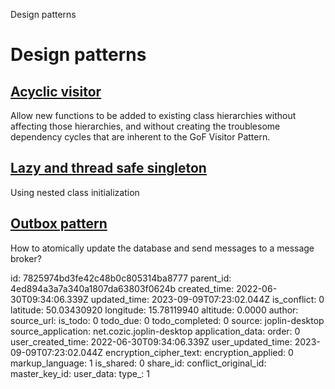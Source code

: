 Design patterns

# Design patterns

## [**Acyclic visitor**](https://java-design-patterns.com/patterns/acyclic-visitor/)
Allow new functions to be added to existing class hierarchies without affecting those hierarchies, and without creating the troublesome dependency cycles that are inherent to the GoF Visitor Pattern.

## [**Lazy and thread safe singleton**](https://www.geeksforgeeks.org/java-program-to-demonstrate-the-nested-initialization-for-singleton-class/)
Using nested class initialization

## [Outbox pattern](https://microservices.io/patterns/data/transactional-outbox.html)
How to atomically update the database and send messages to a message broker?

id: 7825974bd3fe42c48b0c805314ba8777
parent_id: 4ed894a3a7a340a1807da63803f0624b
created_time: 2022-06-30T09:34:06.339Z
updated_time: 2023-09-09T07:23:02.044Z
is_conflict: 0
latitude: 50.03430920
longitude: 15.78119940
altitude: 0.0000
author: 
source_url: 
is_todo: 0
todo_due: 0
todo_completed: 0
source: joplin-desktop
source_application: net.cozic.joplin-desktop
application_data: 
order: 0
user_created_time: 2022-06-30T09:34:06.339Z
user_updated_time: 2023-09-09T07:23:02.044Z
encryption_cipher_text: 
encryption_applied: 0
markup_language: 1
is_shared: 0
share_id: 
conflict_original_id: 
master_key_id: 
user_data: 
type_: 1